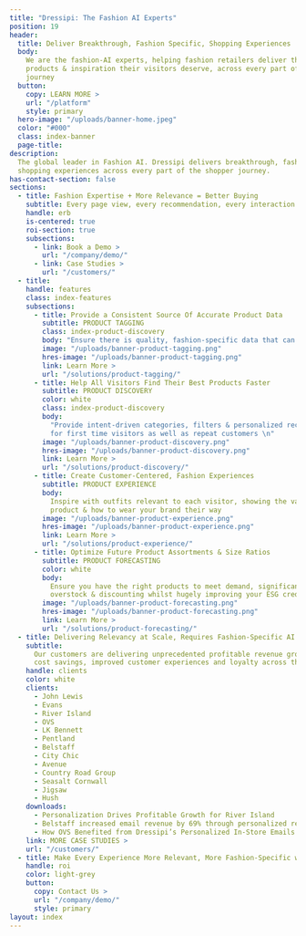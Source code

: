 ```yaml
---
title: "Dressipi: The Fashion AI Experts"
position: 19
header:
  title: Deliver Breakthrough, Fashion Specific, Shopping Experiences
  body:
    We are the fashion-AI experts, helping fashion retailers deliver the relevant
    products & inspiration their visitors deserve, across every part of the shopper
    journey
  button:
    copy: LEARN MORE >
    url: "/platform"
    style: primary
  hero-image: "/uploads/banner-home.jpeg"
  color: "#000"
  class: index-banner
  page-title:
description:
  The global leader in Fashion AI. Dressipi delivers breakthrough, fashion-specific
  shopping experiences across every part of the shopper journey.
has-contact-section: false
sections:
  - title: Fashion Expertise + More Relevance = Better Buying
    subtitle: Every page view, every recommendation, every interaction made better
    handle: erb
    is-centered: true
    roi-section: true
    subsections:
      - link: Book a Demo >
        url: "/company/demo/"
      - link: Case Studies >
        url: "/customers/"
  - title:
    handle: features
    class: index-features
    subsections:
      - title: Provide a Consistent Source Of Accurate Product Data
        subtitle: PRODUCT TAGGING
        class: index-product-discovery
        body: "Ensure there is quality, fashion-specific data that can be used intelligently throughout the business, increasing revenue and efficiency \n"
        image: "/uploads/banner-product-tagging.png"
        hres-image: "/uploads/banner-product-tagging.png"
        link: Learn More >
        url: "/solutions/product-tagging/"
      - title: Help All Visitors Find Their Best Products Faster
        subtitle: PRODUCT DISCOVERY
        color: white
        class: index-product-discovery
        body:
          "Provide intent-driven categories, filters & personalized recommendations
          for first time visitors as well as repeat customers \n"
        image: "/uploads/banner-product-discovery.png"
        hres-image: "/uploads/banner-product-discovery.png"
        link: Learn More >
        url: "/solutions/product-discovery/"
      - title: Create Customer-Centered, Fashion Experiences
        subtitle: PRODUCT EXPERIENCE
        body:
          Inspire with outfits relevant to each visitor, showing the value of every
          product & how to wear your brand their way
        image: "/uploads/banner-product-experience.png"
        hres-image: "/uploads/banner-product-experience.png"
        link: Learn More >
        url: "/solutions/product-experience/"
      - title: Optimize Future Product Assortments & Size Ratios
        subtitle: PRODUCT FORECASTING
        color: white
        body:
          Ensure you have the right products to meet demand, significantly reducing
          overstock & discounting whilst hugely improving your ESG credentials
        image: "/uploads/banner-product-forecasting.png"
        hres-image: "/uploads/banner-product-forecasting.png"
        link: Learn More >
        url: "/solutions/product-forecasting/"
  - title: Delivering Relevancy at Scale, Requires Fashion-Specific AI at Scale
    subtitle:
      Our customers are delivering unprecedented profitable revenue growth,
      cost savings, improved customer experiences and loyalty across their business.
    handle: clients
    color: white
    clients:
      - John Lewis
      - Evans
      - River Island
      - OVS
      - LK Bennett
      - Pentland
      - Belstaff
      - City Chic
      - Avenue
      - Country Road Group
      - Seasalt Cornwall
      - Jigsaw
      - Hush
    downloads:
      - Personalization Drives Profitable Growth for River Island
      - Belstaff increased email revenue by 69% through personalized recommendations
      - How OVS Benefited from Dressipi’s Personalized In-Store Emails
    link: MORE CASE STUDIES >
    url: "/customers/"
  - title: Make Every Experience More Relevant, More Fashion-Specific with Dressipi
    handle: roi
    color: light-grey
    button:
      copy: Contact Us >
      url: "/company/demo/"
      style: primary
layout: index
---
```

